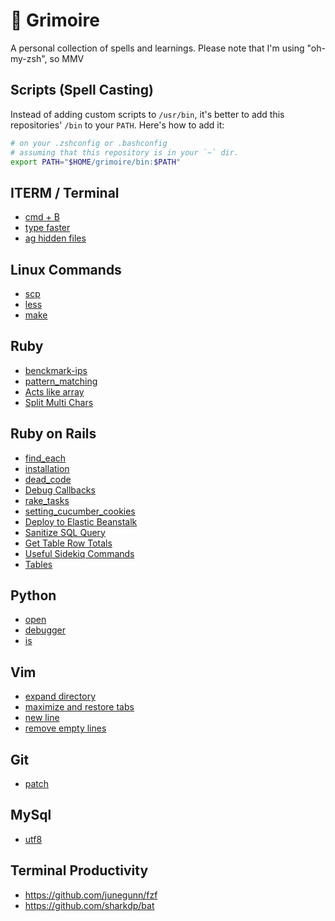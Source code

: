 # 📖 Grimoire

A personal collection of spells and learnings. Please note that I'm using "oh-my-zsh", so MMV

## Scripts (Spell Casting)
Instead of adding custom scripts to `/usr/bin`, it's better to add this repositories' `/bin` to your
`PATH`. Here's how to add it:

```zsh
# on your .zshconfig or .bashconfig
# assuming that this repository is in your `~` dir.
export PATH="$HOME/grimoire/bin:$PATH"
```

## ITERM / Terminal
* [cmd + B](./iterm/cmd_+_b.md)
* [type faster](./iterm/type_faster.md)
* [ag hidden files](./iterm/ag_hidden_files.md)

## Linux Commands
* [scp](./linux_commands/scp.md)
* [less](./linux_commands/less.md)
* [make](./linux_commands/make.md)

## Ruby
* [benckmark-ips](./ruby/benckmark-ips.md)
* [pattern_matching](./ruby/pattern_matching.md)
* [Acts like array](./ruby/acts_like_array.md)
* [Split Multi Chars](./ruby/split_multi_chars.md)

## Ruby on Rails
* [find_each](./ruby_on_rails/find_each.md)
* [installation](./ruby_on_rails/installation.md)
* [dead_code](./ruby_on_rails/dead_code.md)
* [Debug Callbacks](./ruby_on_rails/debug_callbacks.md)
* [rake_tasks](./ruby_on_rails/rake_tasks.md)
* [setting_cucumber_cookies](./ruby_on_rails/setting_cucumber_cookies.md)
* [Deploy to Elastic Beanstalk](./ruby_on_rails/deploy_to_elastic_beanstalk.md)
* [Sanitize SQL Query](./ruby_on_rails/sanitize_sql_query.md)
* [Get Table Row Totals](./ruby_on_rails/get_table_totals.md)
* [Useful Sidekiq Commands](./ruby_on_rails/sidekiq_commands.md)
* [Tables](./ruby_on_rails/tables.md)

## Python
* [open](./python/open.md)
* [debugger](./python/debugger.md)
* [is](./python/is.md)

## Vim
* [expand directory](./vim/expand_directory.md)
* [maximize and restore tabs](./vim/maximize_and_restore_tabs.md)
* [new line](./vim/new_line.md)
* [remove empty lines](./vim/remove_empty_lines.md)

## Git
* [patch](./git/patch.md)

## MySql
* [utf8](./mysql/utf8.md)

## Terminal Productivity
- https://github.com/junegunn/fzf
- https://github.com/sharkdp/bat
